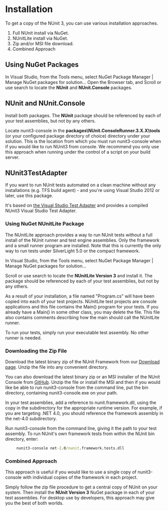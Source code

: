 # Installation

To get a copy of the NUnit 3, you can use various installation approaches.

1. Full NUnit install via NuGet.
2. NUnitLite install via NuGet.
3. Zip and/or MSI file download.
4. Combined Approach

## Using NuGet Packages

In Visual Studio, from the Tools menu, select NuGet Package Manager | Manage NuGet packages for solution...
Open the Browser tab, and Scroll or use search to locate the **NUnit** and **NUnit.Console** packages.

## NUnit and NUnit.Console

Install both packages. The **NUnit** package should be referenced by each of your test assemblies, but not by any others.

Locate nunit3-console in the **packages\NUnit.ConsoleRunner.3.X.X\tools** (or your configured package directory of choice) directory under your solution. This is the location from which you must run nunit3-console when if you would like to run NUnit3 from console.
We recommend you only use this approach when running under the control of a script on your build server.

## NUnit3TestAdapter

If you want to run NUnit tests automated on a clean machine without any installations (e.g. TFS build agent) - and you're using Visual Studio 2012 or later, use this package.

It's based on [the Visual Studio Test Adapter](xref:vstestadapterinstallation) and provides a compiled NUnit3 Visual Studio Test Adapter.

### Using NuGet NUnitLite Package

The NUnitLite approach provides a way to run NUnit tests without a full install of the NUnit runner and test engine assemblies. Only the framework and a small runner program are installed. Note that this is currently the only way to run tests under SilverLight 5.0 or the compact framework.

In Visual Studio, from the Tools menu, select NuGet Package Manager | Manage NuGet packages for solution...

Scroll or use search to locate the **NUnitLite Version 3** and install it. The package should be referenced by each of your test assemblies, but not by any others.

As a result of your installation, a file named "Program.cs" will have been copied into each of your test projects. NUnitLite test projects are console applications and this file contains the Main() program for your tests. If you already have a Main() in some other class, you may delete the file. This file also contains comments describing how the main should call the NUnitLite runner.

To run your tests, simply run your executable test assembly. No other runner is needed.

### Downloading the Zip File

Download the latest binary zip of the NUnit Framework from our [Download page](http://nunit.org/download/). Unzip the file into any convenient directory.

You can also download the latest binary zip or an MSI installer of the NUnit Console from [GitHub](https://github.com/nunit/nunit-console/releases). Unzip the file or install the MSI and then if you would like be able to run nunit3-console from the command line, put the bin directory, containing nunit3-console.exe on your path.

In your test assemblies, add a reference to nunit.framework.dll, using the copy in the subdirectory for the appropriate runtime version. For example, if you are targeting .NET 4.0, you should reference the framework assembly in the net-4.0 subdirectory.

Run nunit3-console from the command line, giving it the path to your test assembly. To run NUnit's own framework tests from within the NUnit bin directory, enter:

```cmd
     nunit3-console net-2.0/nunit.framework.tests.dll
```

### Combined Approach

This approach is useful if you would like to use a single copy of nunit3-console with individual copies of the framework in each project.

Simply follow the zip file procedure to get a central copy of NUnit on your system. Then install the **NUnit Version 3** NuGet package in each of your test assemblies. For desktop use by developers, this approach may give you the best of both worlds.
